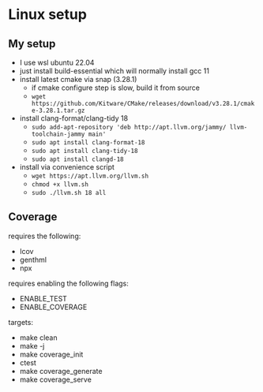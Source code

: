 # Linux setup

## My setup

- I use wsl ubuntu 22.04
- just install build-essential which will normally install gcc 11
- install latest cmake via snap (3.28.1)
    - if cmake configure step is slow, build it from source
    - `wget https://github.com/Kitware/CMake/releases/download/v3.28.1/cmake-3.28.1.tar.gz`
- install clang-format/clang-tidy 18
    - `sudo add-apt-repository 'deb http://apt.llvm.org/jammy/ llvm-toolchain-jammy main'`
    - `sudo apt install clang-format-18`
    - `sudo apt install clang-tidy-18`
    - `sudo apt install clangd-18`
- install via convenience script
    - `wget https://apt.llvm.org/llvm.sh`
    - `chmod +x llvm.sh`
    - `sudo ./llvm.sh 18 all`

## Coverage

requires the following:
- lcov
- genthml
- npx

requires enabling the following flags:
- ENABLE_TEST
- ENABLE_COVERAGE

targets:
- make clean
- make -j
- make coverage_init
- ctest
- make coverage_generate
- make coverage_serve
